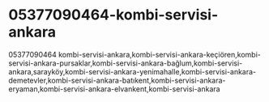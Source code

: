 # 05377090464-kombi-servisi-ankara
05377090464 kombi-servisi-ankara,kombi-servisi-ankara-keçiören,kombi-servisi-ankara-pursaklar,kombi-servisi-ankara-bağlum,kombi-servisi-ankara,sarayköy,kombi-servisi-ankara-yenimahalle,kombi-servisi-ankara-demetevler,kombi-servisi-ankara-batıkent,kombi-servisi-ankara-eryaman,kombi-servisi-ankara-elvankent,kombi-servisi-ankara

